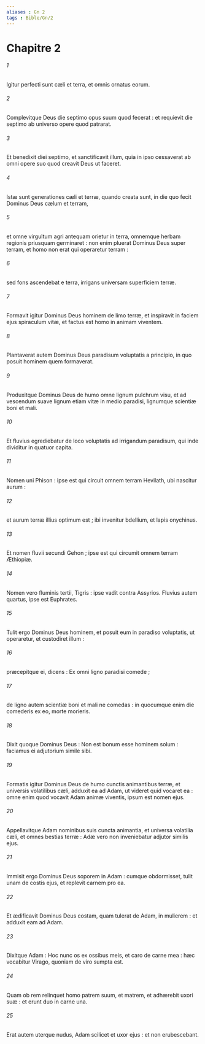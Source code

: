 ```yaml
---
aliases : Gn 2
tags : Bible/Gn/2
---
```


# Chapitre 2

###### 1
Igitur perfecti sunt cæli et terra, et omnis ornatus eorum.
###### 2
Complevitque Deus die septimo opus suum quod fecerat : et requievit die septimo ab universo opere quod patrarat.
###### 3
Et benedixit diei septimo, et sanctificavit illum, quia in ipso cessaverat ab omni opere suo quod creavit Deus ut faceret.
###### 4
Istæ sunt generationes cæli et terræ, quando creata sunt, in die quo fecit Dominus Deus cælum et terram,
###### 5
et omne virgultum agri antequam orietur in terra, omnemque herbam regionis priusquam germinaret : non enim pluerat Dominus Deus super terram, et homo non erat qui operaretur terram :
###### 6
sed fons ascendebat e terra, irrigans universam superficiem terræ.
###### 7
Formavit igitur Dominus Deus hominem de limo terræ, et inspiravit in faciem ejus spiraculum vitæ, et factus est homo in animam viventem.
###### 8
Plantaverat autem Dominus Deus paradisum voluptatis a principio, in quo posuit hominem quem formaverat.
###### 9
Produxitque Dominus Deus de humo omne lignum pulchrum visu, et ad vescendum suave lignum etiam vitæ in medio paradisi, lignumque scientiæ boni et mali.
###### 10
Et fluvius egrediebatur de loco voluptatis ad irrigandum paradisum, qui inde dividitur in quatuor capita.
###### 11
Nomen uni Phison : ipse est qui circuit omnem terram Hevilath, ubi nascitur aurum :
###### 12
et aurum terræ illius optimum est ; ibi invenitur bdellium, et lapis onychinus.
###### 13
Et nomen fluvii secundi Gehon ; ipse est qui circumit omnem terram Æthiopiæ.
###### 14
Nomen vero fluminis tertii, Tigris : ipse vadit contra Assyrios. Fluvius autem quartus, ipse est Euphrates.
###### 15
Tulit ergo Dominus Deus hominem, et posuit eum in paradiso voluptatis, ut operaretur, et custodiret illum :
###### 16
præcepitque ei, dicens : Ex omni ligno paradisi comede ;
###### 17
de ligno autem scientiæ boni et mali ne comedas : in quocumque enim die comederis ex eo, morte morieris.
###### 18
Dixit quoque Dominus Deus : Non est bonum esse hominem solum : faciamus ei adjutorium simile sibi.
###### 19
Formatis igitur Dominus Deus de humo cunctis animantibus terræ, et universis volatilibus cæli, adduxit ea ad Adam, ut videret quid vocaret ea : omne enim quod vocavit Adam animæ viventis, ipsum est nomen ejus.
###### 20
Appellavitque Adam nominibus suis cuncta animantia, et universa volatilia cæli, et omnes bestias terræ : Adæ vero non inveniebatur adjutor similis ejus.
###### 21
Immisit ergo Dominus Deus soporem in Adam : cumque obdormisset, tulit unam de costis ejus, et replevit carnem pro ea.
###### 22
Et ædificavit Dominus Deus costam, quam tulerat de Adam, in mulierem : et adduxit eam ad Adam.
###### 23
Dixitque Adam : Hoc nunc os ex ossibus meis, et caro de carne mea : hæc vocabitur Virago, quoniam de viro sumpta est.
###### 24
Quam ob rem relinquet homo patrem suum, et matrem, et adhærebit uxori suæ : et erunt duo in carne una.
###### 25
Erat autem uterque nudus, Adam scilicet et uxor ejus : et non erubescebant.
